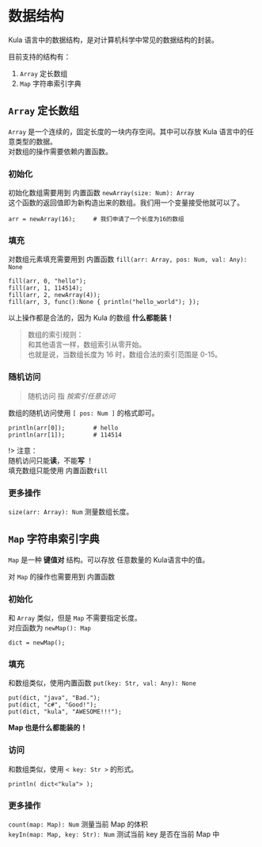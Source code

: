 # 数据结构
Kula 语言中的数据结构，是对计算机科学中常见的数据结构的封装。    

目前支持的结构有：
1. `Array` 定长数组
2. `Map` 字符串索引字典

## `Array` 定长数组
`Array` 是一个连续的，固定长度的一块内存空间。其中可以存放 Kula 语言中的任意类型的数据。    
对数组的操作需要依赖内置函数。    

### 初始化
初始化数组需要用到 内置函数 `newArray(size: Num): Array`    
这个函数的返回值即为新构造出来的数组。我们用一个变量接受他就可以了。
```kula
arr = newArray(16);     # 我们申请了一个长度为16的数组
```

### 填充
对数组元素填充需要用到 内置函数 `fill(arr: Array, pos: Num, val: Any): None`    
```kula
fill(arr, 0, "hello");
fill(arr, 1, 114514);
fill(arr, 2, newArray(4));
fill(arr, 3, func():None { println("hello_world"); });
```
以上操作都是合法的，因为 Kula 的数组 **什么都能装！**

> 数组的索引规则：    
> 和其他语言一样，数组索引从零开始。    
> 也就是说，当数组长度为 16 时，数组合法的索引范围是 0-15。    

### 随机访问
> 随机访问 指 *按索引任意访问*

数组的随机访问使用 `[ pos: Num ]` 的格式即可。
```kula
println(arr[0]);        # hello
println(arr[1]);        # 114514
```

!> 注意：    
随机访问只能**读**，不能**写** ！    
填充数组只能使用 内置函数`fill`

### 更多操作
`size(arr: Array): Num` 测量数组长度。


## `Map` 字符串索引字典
`Map` 是一种 **键值对** 结构。可以存放 任意数量的 Kula语言中的值。

对 `Map` 的操作也需要用到 内置函数

### 初始化
和 `Array` 类似，但是 `Map` 不需要指定长度。    
对应函数为 `newMap(): Map`
```kula
dict = newMap();
```

### 填充
和数组类似，使用内置函数 `put(key: Str, val: Any): None`
```kula
put(dict, "java", "Bad.");
put(dict, "c#", "Good!");
put(dict, "kula", "AWESOME!!!");
```

**Map 也是什么都能装的！**

### 访问
和数组类似，使用 `< key: Str >` 的形式。

```kula
println( dict<"kula"> );
```

### 更多操作
`count(map: Map): Num` 测量当前 Map 的体积    
`keyIn(map: Map, key: Str): Num` 测试当前 key 是否在当前 Map 中
